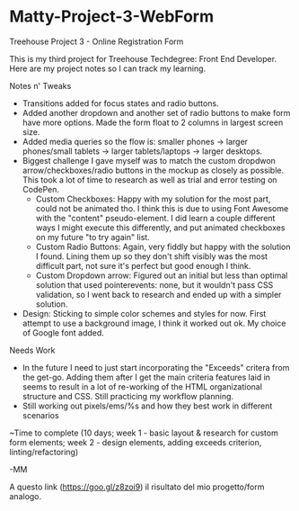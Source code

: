 # Matty-Project-3-WebForm

Treehouse Project 3 - Online Registration Form

This is my third project for Treehouse Techdegree: Front End Developer. Here are my project notes so I can track my learning.

Notes n' Tweaks

- Transitions added for focus states and radio buttons.
- Added another dropdown and another set of radio buttons to make form have more options. Made the form float to 2   columns in largest screen size.
- Added media queries so the flow is: smaller phones -> larger phones/small tablets -> larger tablets/laptops ->     larger desktops.
- Biggest challenge I gave myself was to match the custom dropdwon arrow/checkboxes/radio buttons in the mockup as   closely as possible. This took a lot of time to research as well as trial and error testing on CodePen.
    - Custom Checkboxes: Happy with my solution for the most part, could not be animated tho. I think this is due        to using Font Awesome with the "content" pseudo-element. I did learn a couple different ways I might execute       this differently, and put animated checkboxes on my future "to try again" list.
    - Custom Radio Buttons: Again, very fiddly but happy with the solution I found. Lining them up so they don't         shift visibly was the most difficult part, not sure it's perfect but good enough I think.
    - Custom Dropdown arrow: Figured out an initial but less than optimal solution that used pointerevents: none,        but it wouldn't pass CSS validation, so I went back to research and ended up with a simpler solution.
- Design: Sticking to simple color schemes and styles for now. First attempt to use a background image, I think it   worked out ok. My choice of Google font added.

Needs Work

- In the future I need to just start incorporating the "Exceeds" critera from the get-go. Adding them after I get the main criteria features laid in seems to result in a lot of re-working of the HTML organizational structure and CSS. Still practicing my workflow planning.
- Still working out pixels/ems/%s and how they best work in different scenarios

~Time to complete (10 days; week 1 - basic layout & research for custom form elements; week 2 - design elements, adding exceeds criterion, linting/refactoring)

-MM

A questo link (https://goo.gl/z8zoi9) il risultato del mio progetto/form analogo. 
